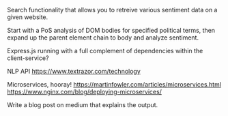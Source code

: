 Search functionality that allows you to retreive various sentiment data on a given website.

Start with a PoS analysis of DOM bodies for specified political terms, then expand up the parent element chain to body and analyze sentiment.

Express.js running with a full complement of dependencies within the client-service?

NLP API
https://www.textrazor.com/technology

Microservices, hooray!
https://martinfowler.com/articles/microservices.html
https://www.nginx.com/blog/deploying-microservices/


Write a blog post on medium that explains the output.
